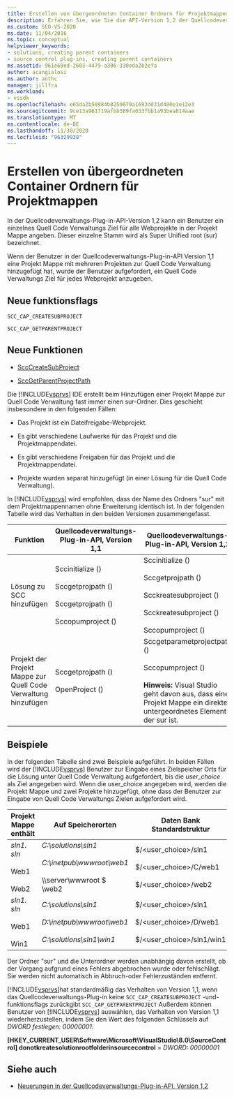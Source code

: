 ```yaml
---
title: Erstellen von übergeordneten Container Ordnern für Projektmappen | Microsoft-Dokumentation
description: Erfahren Sie, wie Sie die API-Version 1,2 der Quellcodeverwaltungs-Plug-in verwenden, um ein einzelnes Quell Code Verwaltungs Ziel für alle Webprojekte in einer Projekt Mappe anzugeben.
ms.custom: SEO-VS-2020
ms.date: 11/04/2016
ms.topic: conceptual
helpviewer_keywords:
- solutions, creating parent containers
- source control plug-ins, creating parent containers
ms.assetid: 961e68ed-2603-4479-a306-330eda2b2efa
author: acangialosi
ms.author: anthc
manager: jillfra
ms.workload:
- vssdk
ms.openlocfilehash: e65da2b50984b0259079a1693dd31d400e1e12e3
ms.sourcegitcommit: 9ce13a961719afbb389fa033fbb1a93bea814aae
ms.translationtype: MT
ms.contentlocale: de-DE
ms.lasthandoff: 11/30/2020
ms.locfileid: "96329938"
---
```

# <a name="create-parent-container-folders-for-solutions"></a>Erstellen von übergeordneten Container Ordnern für Projektmappen
In der Quellcodeverwaltungs-Plug-in-API-Version 1,2 kann ein Benutzer ein einzelnes Quell Code Verwaltungs Ziel für alle Webprojekte in der Projekt Mappe angeben. Dieser einzelne Stamm wird als Super Unified root (sur) bezeichnet.

 Wenn der Benutzer in der Quellcodeverwaltungs-Plug-in-API Version 1,1 eine Projekt Mappe mit mehreren Projekten zur Quell Code Verwaltung hinzugefügt hat, wurde der Benutzer aufgefordert, ein Quell Code Verwaltungs Ziel für jedes Webprojekt anzugeben.

## <a name="new-capability-flags"></a>Neue funktionsflags
 `SCC_CAP_CREATESUBPROJECT`

 `SCC_CAP_GETPARENTPROJECT`

## <a name="new-functions"></a>Neue Funktionen
- [SccCreateSubProject](../../extensibility/scccreatesubproject-function.md)

- [SccGetParentProjectPath](../../extensibility/sccgetparentprojectpath-function.md)

 Die [!INCLUDE[vsprvs](../../code-quality/includes/vsprvs_md.md)] IDE erstellt beim Hinzufügen einer Projekt Mappe zur Quell Code Verwaltung fast immer einen sur-Ordner. Dies geschieht insbesondere in den folgenden Fällen:

- Das Projekt ist ein Dateifreigabe-Webprojekt.

- Es gibt verschiedene Laufwerke für das Projekt und die Projektmappendatei.

- Es gibt verschiedene Freigaben für das Projekt und die Projektmappendatei.

- Projekte wurden separat hinzugefügt (in einer Lösung für die Quell Code Verwaltung).

In [!INCLUDE[vsprvs](../../code-quality/includes/vsprvs_md.md)] wird empfohlen, dass der Name des Ordners "sur" mit dem Projektmappennamen ohne Erweiterung identisch ist. In der folgenden Tabelle wird das Verhalten in den beiden Versionen zusammengefasst.

|Funktion|Quellcodeverwaltungs-Plug-in-API, Version 1,1|Quellcodeverwaltungs-Plug-in-API, Version 1,2|
|-------------| - | - |
|Lösung zu SCC hinzufügen|Sccinitialize ()<br /><br /> Sccgetprojpath ()<br /><br /> Sccgetprojpath ()<br /><br /> Sccopumproject ()|Sccinitialize ()<br /><br /> Sccgetprojpath ()<br /><br /> Scckreatesubproject ()<br /><br /> Scckreatesubproject ()<br /><br /> Sccopumproject ()|
|Projekt der Projekt Mappe zur Quell Code Verwaltung hinzufügen|Sccgetprojpath ()<br /><br /> OpenProject ()|Sccgetparametprojectpath ()<br /><br /> Sccopumproject ()<br /><br />  **Hinweis:**  Visual Studio geht davon aus, dass eine Projekt Mappe ein direktes untergeordnetes Element der sur ist.|

## <a name="examples"></a>Beispiele
 In der folgenden Tabelle sind zwei Beispiele aufgeführt. In beiden Fällen wird der [!INCLUDE[vsprvs](../../code-quality/includes/vsprvs_md.md)] Benutzer zur Eingabe eines Zielspeicher Orts für die Lösung unter Quell Code Verwaltung aufgefordert, bis die  *user_choice* als Ziel angegeben wird. Wenn die user_choice angegeben wird, werden die Projekt Mappe und zwei Projekte hinzugefügt, ohne dass der Benutzer zur Eingabe von Quell Code Verwaltungs Zielen aufgefordert wird.

|Projekt Mappe enthält|Auf Speicherorten|Daten Bank Standardstruktur|
|-----------------------|-----------------------|--------------------------------|
|*sln1. sln*<br /><br /> Web1<br /><br /> Web2|*C:\solutions\sln1*<br /><br /> *C:\inetpub\wwwroot\web1*<br /><br /> \\\server\wwwroot $ \web2|$/<user_choice>/sln1<br /><br /> $/<user_choice>/C/web1<br /><br /> $/<user_choice>/web2|
|*sln1. sln*<br /><br /> Web1<br /><br /> Win1|*C:\solutions\sln1*<br /><br /> *D:\inetpub\wwwroot\web1*<br /><br /> *C:\solutions\sln1\win1*|$/<user_choice>/sln1<br /><br /> $/<user_choice>/D/web1<br /><br /> $/<user_choice>/sln1/win1|

 Der Ordner "sur" und die Unterordner werden unabhängig davon erstellt, ob der Vorgang aufgrund eines Fehlers abgebrochen wurde oder fehlschlägt. Sie werden nicht automatisch in Abbruch-oder Fehlerzuständen entfernt.

 [!INCLUDE[vsprvs](../../code-quality/includes/vsprvs_md.md)]hat standardmäßig das Verhalten von Version 1,1, wenn das Quellcodeverwaltungs-Plug-in keine `SCC_CAP_CREATESUBPROJECT` -und-funktionsflags zurückgibt `SCC_CAP_GETPARENTPROJECT` Außerdem können Benutzer von [!INCLUDE[vsprvs](../../code-quality/includes/vsprvs_md.md)] auswählen, das Verhalten von Version 1,1 wiederherzustellen, indem Sie den Wert des folgenden Schlüssels auf *DWORD festlegen: 00000001*:

 **[HKEY_CURRENT_USER\Software\Microsoft\VisualStudio\8.0\SourceControl] donotkreatesolutionrootfolderinsourcecontrol**  =  *DWORD: 00000001*

## <a name="see-also"></a>Siehe auch
- [Neuerungen in der Quellcodeverwaltungs-Plug-in-API, Version 1,2](../../extensibility/internals/what-s-new-in-the-source-control-plug-in-api-version-1-2.md)
